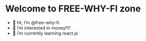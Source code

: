 # Welcome to FREE-WHY-FI zone
- 👋 Hi, I’m @free-why-fi
- 👀 I’m interested in money!!!!
- 🌱 I’m currently learning react.js


<!---
free-why-fi/free-why-fi is a ✨ special ✨ repository because its `README.md` (this file) appears on your GitHub profile.
You can click the Preview link to take a look at your changes.
--->
